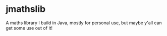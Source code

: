 # jmathslib
A maths library I build in Java, mostly for personal use, but maybe y'all can get some use out of it!
